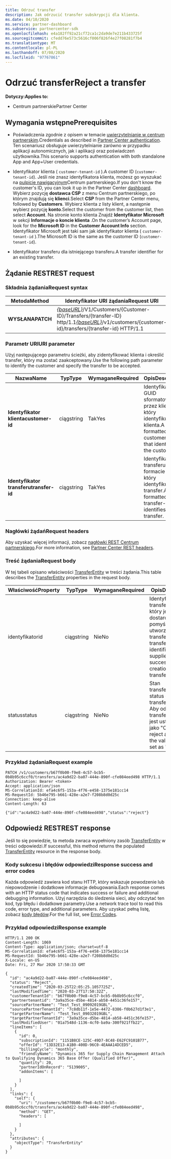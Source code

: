 ```yaml
---
title: Odrzuć transfer
description: Jak odrzucić transfer subskrypcji dla klienta.
ms.date: 04/10/2020
ms.service: partner-dashboard
ms.subservice: partnercenter-sdk
ms.openlocfilehash: e4a182ff92a21cf72ca1c2da9de7e211b433725f
ms.sourcegitcommit: cfedd76e573c5616cf006f826f4e27f08281f7b4
ms.translationtype: MT
ms.contentlocale: pl-PL
ms.lasthandoff: 07/08/2020
ms.locfileid: "97767861"
---
```

# <a name="reject-a-transfer"></a><span data-ttu-id="c4afe-103">Odrzuć transfer</span><span class="sxs-lookup"><span data-stu-id="c4afe-103">Reject a transfer</span></span>

<span data-ttu-id="c4afe-104">**Dotyczy:**</span><span class="sxs-lookup"><span data-stu-id="c4afe-104">**Applies to:**</span></span>

- <span data-ttu-id="c4afe-105">Centrum partnerskie</span><span class="sxs-lookup"><span data-stu-id="c4afe-105">Partner Center</span></span>

## <a name="prerequisites"></a><span data-ttu-id="c4afe-106">Wymagania wstępne</span><span class="sxs-lookup"><span data-stu-id="c4afe-106">Prerequisites</span></span>

- <span data-ttu-id="c4afe-107">Poświadczenia zgodnie z opisem w temacie [uwierzytelnianie w centrum partnerskim](partner-center-authentication.md).</span><span class="sxs-lookup"><span data-stu-id="c4afe-107">Credentials as described in [Partner Center authentication](partner-center-authentication.md).</span></span> <span data-ttu-id="c4afe-108">Ten scenariusz obsługuje uwierzytelnianie zarówno w przypadku aplikacji autonomicznych, jak i aplikacji oraz poświadczeń użytkownika.</span><span class="sxs-lookup"><span data-stu-id="c4afe-108">This scenario supports authentication with both standalone App and App+User credentials.</span></span>

- <span data-ttu-id="c4afe-109">Identyfikator klienta ( `customer-tenant-id` ).</span><span class="sxs-lookup"><span data-stu-id="c4afe-109">A customer ID (`customer-tenant-id`).</span></span> <span data-ttu-id="c4afe-110">Jeśli nie znasz identyfikatora klienta, możesz go wyszukać na [pulpicie nawigacyjnym](https://partner.microsoft.com/dashboard)Centrum partnerskiego.</span><span class="sxs-lookup"><span data-stu-id="c4afe-110">If you don't know the customer's ID, you can look it up in the Partner Center [dashboard](https://partner.microsoft.com/dashboard).</span></span> <span data-ttu-id="c4afe-111">Wybierz pozycję **dostawca CSP** z menu Centrum partnerskiego, po którym znajdują się **klienci**.</span><span class="sxs-lookup"><span data-stu-id="c4afe-111">Select **CSP** from the Partner Center menu, followed by **Customers**.</span></span> <span data-ttu-id="c4afe-112">Wybierz klienta z listy klient, a następnie wybierz pozycję **konto**.</span><span class="sxs-lookup"><span data-stu-id="c4afe-112">Select the customer from the customer list, then select **Account**.</span></span> <span data-ttu-id="c4afe-113">Na stronie konto klienta Znajdź **Identyfikator Microsoft** w sekcji **Informacje o koncie klienta** .</span><span class="sxs-lookup"><span data-stu-id="c4afe-113">On the customer’s Account page, look for the **Microsoft ID** in the **Customer Account Info** section.</span></span> <span data-ttu-id="c4afe-114">Identyfikator Microsoft jest taki sam jak identyfikator klienta ( `customer-tenant-id` ).</span><span class="sxs-lookup"><span data-stu-id="c4afe-114">The Microsoft ID is the same as the customer ID  (`customer-tenant-id`).</span></span>

- <span data-ttu-id="c4afe-115">Identyfikator transferu dla istniejącego transferu.</span><span class="sxs-lookup"><span data-stu-id="c4afe-115">A transfer identifier for an existing transfer.</span></span>

## <a name="rest-request"></a><span data-ttu-id="c4afe-116">Żądanie REST</span><span class="sxs-lookup"><span data-stu-id="c4afe-116">REST request</span></span>

### <a name="request-syntax"></a><span data-ttu-id="c4afe-117">Składnia żądania</span><span class="sxs-lookup"><span data-stu-id="c4afe-117">Request syntax</span></span>

| <span data-ttu-id="c4afe-118">Metoda</span><span class="sxs-lookup"><span data-stu-id="c4afe-118">Method</span></span>   | <span data-ttu-id="c4afe-119">Identyfikator URI żądania</span><span class="sxs-lookup"><span data-stu-id="c4afe-119">Request URI</span></span>                                                                                                 |
|----------|-------------------------------------------------------------------------------------------------------------|
| <span data-ttu-id="c4afe-120">**WYSŁANA**</span><span class="sxs-lookup"><span data-stu-id="c4afe-120">**PATCH**</span></span> | <span data-ttu-id="c4afe-121">[*{baseURL}*](partner-center-rest-urls.md)/V1/Customers/{Customer-ID}/Transfers/{transfer-ID} http/1.1</span><span class="sxs-lookup"><span data-stu-id="c4afe-121">[*{baseURL}*](partner-center-rest-urls.md)/v1/customers/{customer-id}/transfers/{transfer-id} HTTP/1.1</span></span>                    |

### <a name="uri-parameter"></a><span data-ttu-id="c4afe-122">Parametr URI</span><span class="sxs-lookup"><span data-stu-id="c4afe-122">URI parameter</span></span>

<span data-ttu-id="c4afe-123">Użyj następującego parametru ścieżki, aby zidentyfikować klienta i określić transfer, który ma zostać zaakceptowany.</span><span class="sxs-lookup"><span data-stu-id="c4afe-123">Use the following path parameter to identify the customer and specify the transfer to be accepted.</span></span>

| <span data-ttu-id="c4afe-124">Nazwa</span><span class="sxs-lookup"><span data-stu-id="c4afe-124">Name</span></span>            | <span data-ttu-id="c4afe-125">Typ</span><span class="sxs-lookup"><span data-stu-id="c4afe-125">Type</span></span>     | <span data-ttu-id="c4afe-126">Wymagane</span><span class="sxs-lookup"><span data-stu-id="c4afe-126">Required</span></span> | <span data-ttu-id="c4afe-127">Opis</span><span class="sxs-lookup"><span data-stu-id="c4afe-127">Description</span></span>                                                            |
|-----------------|----------|----------|------------------------------------------------------------------------|
| <span data-ttu-id="c4afe-128">**Identyfikator klienta**</span><span class="sxs-lookup"><span data-stu-id="c4afe-128">**customer-id**</span></span> | <span data-ttu-id="c4afe-129">ciąg</span><span class="sxs-lookup"><span data-stu-id="c4afe-129">string</span></span>   | <span data-ttu-id="c4afe-130">Tak</span><span class="sxs-lookup"><span data-stu-id="c4afe-130">Yes</span></span>      | <span data-ttu-id="c4afe-131">Identyfikator GUID sformatowany przez klienta, który identyfikuje klienta.</span><span class="sxs-lookup"><span data-stu-id="c4afe-131">A GUID formatted customer-id that identifies the customer.</span></span>             |
| <span data-ttu-id="c4afe-132">**Identyfikator transferu**</span><span class="sxs-lookup"><span data-stu-id="c4afe-132">**transfer-id**</span></span> | <span data-ttu-id="c4afe-133">ciąg</span><span class="sxs-lookup"><span data-stu-id="c4afe-133">string</span></span>   | <span data-ttu-id="c4afe-134">Tak</span><span class="sxs-lookup"><span data-stu-id="c4afe-134">Yes</span></span>      | <span data-ttu-id="c4afe-135">Identyfikator transferu w formacie GUID, który identyfikuje transfer.</span><span class="sxs-lookup"><span data-stu-id="c4afe-135">A GUID formatted transfer-id that identifies the transfer.</span></span>             |

### <a name="request-headers"></a><span data-ttu-id="c4afe-136">Nagłówki żądań</span><span class="sxs-lookup"><span data-stu-id="c4afe-136">Request headers</span></span>

<span data-ttu-id="c4afe-137">Aby uzyskać więcej informacji, zobacz [nagłówki REST Centrum partnerskiego](headers.md).</span><span class="sxs-lookup"><span data-stu-id="c4afe-137">For more information, see [Partner Center REST headers](headers.md).</span></span>

### <a name="request-body"></a><span data-ttu-id="c4afe-138">Treść żądania</span><span class="sxs-lookup"><span data-stu-id="c4afe-138">Request body</span></span>

<span data-ttu-id="c4afe-139">W tej tabeli opisano właściwości [TransferEntity](transfer-entity-resources.md) w treści żądania.</span><span class="sxs-lookup"><span data-stu-id="c4afe-139">This table describes the [TransferEntity](transfer-entity-resources.md) properties in the request body.</span></span>

| <span data-ttu-id="c4afe-140">Właściwość</span><span class="sxs-lookup"><span data-stu-id="c4afe-140">Property</span></span>              | <span data-ttu-id="c4afe-141">Typ</span><span class="sxs-lookup"><span data-stu-id="c4afe-141">Type</span></span>          | <span data-ttu-id="c4afe-142">Wymagane</span><span class="sxs-lookup"><span data-stu-id="c4afe-142">Required</span></span>  | <span data-ttu-id="c4afe-143">Opis</span><span class="sxs-lookup"><span data-stu-id="c4afe-143">Description</span></span>                                                                                |
|-----------------------|---------------|-----------|--------------------------------------------------------------------------------------------|
| <span data-ttu-id="c4afe-144">identyfikator</span><span class="sxs-lookup"><span data-stu-id="c4afe-144">id</span></span>                    | <span data-ttu-id="c4afe-145">ciąg</span><span class="sxs-lookup"><span data-stu-id="c4afe-145">string</span></span>        | <span data-ttu-id="c4afe-146">Nie</span><span class="sxs-lookup"><span data-stu-id="c4afe-146">No</span></span>    | <span data-ttu-id="c4afe-147">Identyfikator transferEntity, który jest dostarczany po pomyślnym utworzeniu transferEntity.</span><span class="sxs-lookup"><span data-stu-id="c4afe-147">A transferEntity identifier that is supplied upon successful creation of the transferEntity.</span></span>                               |
| <span data-ttu-id="c4afe-148">status</span><span class="sxs-lookup"><span data-stu-id="c4afe-148">status</span></span>                | <span data-ttu-id="c4afe-149">ciąg</span><span class="sxs-lookup"><span data-stu-id="c4afe-149">string</span></span>        | <span data-ttu-id="c4afe-150">Nie</span><span class="sxs-lookup"><span data-stu-id="c4afe-150">No</span></span>    | <span data-ttu-id="c4afe-151">Stan transferEntity.</span><span class="sxs-lookup"><span data-stu-id="c4afe-151">The status of the transferEntity.</span></span> <span data-ttu-id="c4afe-152">Aby odrzucić transfer, wartość jest ustawiana jako "Odrzuć"</span><span class="sxs-lookup"><span data-stu-id="c4afe-152">To reject a transfer, the value is to be set as "reject"</span></span>|

### <a name="request-example"></a><span data-ttu-id="c4afe-153">Przykład żądania</span><span class="sxs-lookup"><span data-stu-id="c4afe-153">Request example</span></span>

```http
PATCH /v1/customers/b67f0b00-f9e8-4c57-bcb5-0b8b95c6ccf0/transfers/ac4a9d22-ba07-444e-890f-cfe084eed498 HTTP/1.1
Authorization: Bearer <token>
Accept: application/json
MS-CorrelationId: efa4c6f5-153a-4f76-e458-1375e181cc14
MS-RequestId: 5b46e795-b661-428e-a2e7-f208b8d0d25c
Connection: keep-alive
Content-Length: 63

{"id":"ac4a9d22-ba07-444e-890f-cfe084eed498","status":"reject"}

```

## <a name="rest-response"></a><span data-ttu-id="c4afe-154">Odpowiedź REST</span><span class="sxs-lookup"><span data-stu-id="c4afe-154">REST response</span></span>

<span data-ttu-id="c4afe-155">Jeśli to się powiedzie, ta metoda zwraca wypełniony zasób [TransferEntity](transfer-entity-resources.md) w treści odpowiedzi.</span><span class="sxs-lookup"><span data-stu-id="c4afe-155">If successful, this method returns the populated [TransferEntity](transfer-entity-resources.md) resource in the response body.</span></span>

### <a name="response-success-and-error-codes"></a><span data-ttu-id="c4afe-156">Kody sukcesu i błędów odpowiedzi</span><span class="sxs-lookup"><span data-stu-id="c4afe-156">Response success and error codes</span></span>

<span data-ttu-id="c4afe-157">Każda odpowiedź zawiera kod stanu HTTP, który wskazuje powodzenie lub niepowodzenie i dodatkowe informacje debugowania.</span><span class="sxs-lookup"><span data-stu-id="c4afe-157">Each response comes with an HTTP status code that indicates success or failure and additional debugging information.</span></span> <span data-ttu-id="c4afe-158">Użyj narzędzia do śledzenia sieci, aby odczytać ten kod, typ błędu i dodatkowe parametry.</span><span class="sxs-lookup"><span data-stu-id="c4afe-158">Use a network trace tool to read this code, error type, and additional parameters.</span></span> <span data-ttu-id="c4afe-159">Aby uzyskać pełną listę, zobacz [kody błędów](error-codes.md).</span><span class="sxs-lookup"><span data-stu-id="c4afe-159">For the full list, see [Error Codes](error-codes.md).</span></span>

### <a name="response-example"></a><span data-ttu-id="c4afe-160">Przykład odpowiedzi</span><span class="sxs-lookup"><span data-stu-id="c4afe-160">Response example</span></span>

```http
HTTP/1.1 200 OK
Content-Length: 1069
Content-Type: application/json; charset=utf-8
MS-CorrelationId: efa4c6f5-153a-4f76-e458-1375e181cc14
MS-RequestId: 5b46e795-b661-428e-a2e7-f208b8d0d25c
X-Locale: en-US
Date: Fri, 27 Mar 2020 17:50:33 GMT

{
  "id": "ac4a9d22-ba07-444e-890f-cfe084eed498",
  "status": "Reject",
  "createdTime": "2020-03-25T22:05:25.1057725Z",
  "lastModifiedTime": "2020-03-27T17:50:32Z",
  "customerTenantId": "b67f0b00-f9e8-4c57-bcb5-0b8b95c6ccf0",
  "partnertenantid": "3a9a35ce-d5be-4814-ab58-4451c36fe157",
  "sourcePartnerName": "Test_Test_09092019GBL",
  "sourcePartnerTenantId": "7c8db11f-1e5e-4472-8386-f0b627d1f3e1",
  "targetPartnerName": "Test_Test_09032019GBL",
  "targetPartnerTenantId": "3a9a35ce-d5be-4814-ab58-4451c36fe157",
  "lastModifiedUser": "01a7548d-1136-4cf0-ba9a-300f921ffb22",
  "lineItems": [
    {
      "id": 0,
      "subscriptionId": "1151B8CE-125C-49D7-8C48-E62FC9101B77",
      "offerId": "13D32E13-A1B0-400D-96C0-4EAAA14DCED5",
      "billingCycle": "monthly",
      "friendlyName": "Dynamics 365 for Supply Chain Management Attach to Qualifying Dynamics 365 Base Offer (Qualified Offer)",
      "quantity": 20,
      "partnerIdOnRecord": "5139005",
      "addonItems": [

      ]
    }
  ],
  "links": {
    "self": {
      "uri": "/customers/b67f0b00-f9e8-4c57-bcb5-0b8b95c6ccf0/transfers/ac4a9d22-ba07-444e-890f-cfe084eed498",
      "method": "GET",
      "headers": [

      ]
    }
  },
  "attributes": {
    "objectType": "TransferEntity"
  }
}
```
